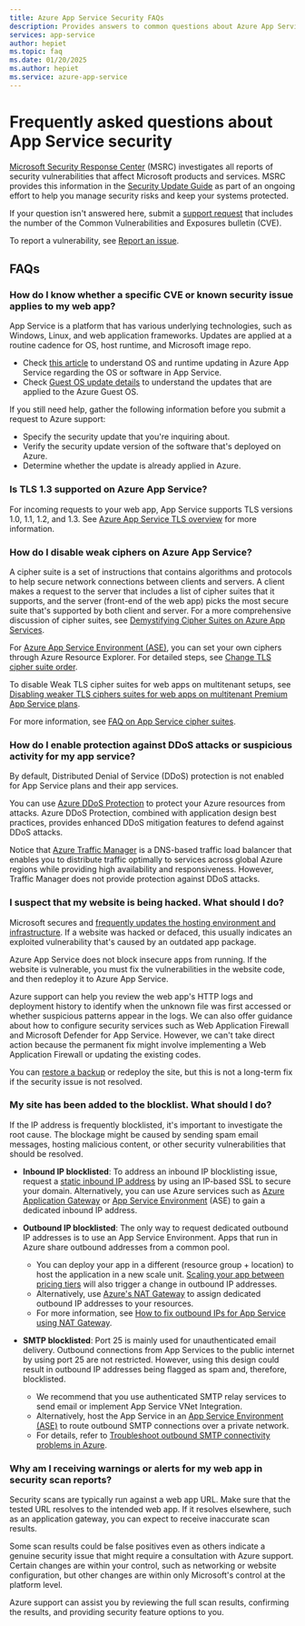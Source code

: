 ```yaml
---
title: Azure App Service Security FAQs
description: Provides answers to common questions about Azure App Service security.
services: app-service
author: hepiet
ms.topic: faq
ms.date: 01/20/2025
ms.author: hepiet
ms.service: azure-app-service
---
```

# Frequently asked questions about App Service security

[Microsoft Security Response Center](https://msrc.microsoft.com/) (MSRC) investigates all reports of security vulnerabilities that affect Microsoft products and services. MSRC provides this information in the [Security Update Guide](https://msrc.microsoft.com/update-guide/vulnerability) as part of an ongoing effort to help you manage security risks and keep your systems protected.

If your question isn't answered here, submit a [support request](https://ms.portal.azure.com/#blade/Microsoft_Azure_Support/HelpAndSupportBlade/overview?DMC=troubleshoot) that includes the number of the Common Vulnerabilities and Exposures bulletin (CVE). 

To report a vulnerability, see [Report an issue](https://msrc.microsoft.com/report/vulnerability/new).

## FAQs

### How do I know whether a specific CVE or known security issue applies to my web app?

App Service is a platform that has various underlying technologies, such as Windows, Linux, and web application frameworks. Updates are applied at a routine cadence for OS, host runtime, and Microsoft image repo.

- Check [this article](/azure/app-service/overview-patch-os-runtime) to understand OS and runtime updating in Azure App Service regarding the OS or software in App Service.
- Check [Guest OS update details](/azure/cloud-services/cloud-services-guestos-msrc-releases) to understand the updates that are applied to the Azure Guest OS.

If you still need help, gather the following information before you submit a request to Azure support:

- Specify the security update that you're inquiring about.
- Verify the security update version of the software that's deployed on Azure.
- Determine whether the update is already applied in Azure.

### Is TLS 1.3 supported on Azure App Service?

For incoming requests to your web app, App Service supports TLS versions 1.0, 1.1, 1.2, and 1.3. See [Azure App Service TLS overview](/azure/app-service/overview-tls) for more information.

### How do I disable weak ciphers on Azure App Service?

A cipher suite is a set of instructions that contains algorithms and protocols to help secure network connections between clients and servers. A client makes a request to the server that includes a list of cipher suites that it supports, and the server (front-end of the web app) picks the most secure suite that's supported by both client and server. For a more comprehensive discussion of cipher suites, see [Demystifying Cipher Suites on Azure App Services](https://techcommunity.microsoft.com/t5/apps-on-azure-blog/demystifying-cipher-suites-on-azure-app-services/ba-p/2656254).

For [Azure App Service Environment (ASE)](/azure/app-service/environment/overview), you can set your own ciphers through Azure Resource Explorer. For detailed steps, see [Change TLS cipher suite order](/azure/app-service/environment/app-service-app-service-environment-custom-settings#change-tls-cipher-suite-order).

To disable Weak TLS cipher suites for web apps on multitenant setups, see [Disabling weaker TLS ciphers suites for web apps on multitenant Premium App Service plans](https://azure.github.io/AppService/2022/10/11/Public-preview-min-tls-cipher-suite.html).

For more information, see [FAQ on App Service cipher suites](https://techcommunity.microsoft.com/t5/apps-on-azure-blog/faq-on-app-service-cipher-suites/ba-p/3881922).

### How do I enable protection against DDoS attacks or suspicious activity for my app service?

By default, Distributed Denial of Service (DDoS) protection is not enabled for App Service plans and their app services.

You can use [Azure DDoS Protection](/azure/ddos-protection/ddos-protection-overview) to protect your Azure resources from attacks. Azure DDoS Protection, combined with application design best practices, provides enhanced DDoS mitigation features to defend against DDoS attacks.

Notice that [Azure Traffic Manager](/azure/traffic-manager/traffic-manager-overview) is a DNS-based traffic load balancer that enables you to distribute traffic optimally to services across global Azure regions while providing high availability and responsiveness. However, Traffic Manager does not provide protection against DDoS attacks.

### I suspect that my website is being hacked. What should I do?

Microsoft secures and [frequently updates the hosting environment and infrastructure](/azure/app-service/overview-patch-os-runtime). If a website was hacked or defaced, this usually indicates an exploited vulnerability that's caused by an outdated app package.

Azure App Service does not block insecure apps from running. If the website is vulnerable, you must fix the vulnerabilities in the website code, and then redeploy it to Azure App Service. 

Azure support can help you review the web app's HTTP logs and deployment history to identify when the unknown file was first accessed or whether suspicious patterns appear in the logs. We can also offer guidance about how to configure security services such as Web Application Firewall and Microsoft Defender for App Service. However, we can't take direct action because the permanent fix might involve implementing a Web Application Firewall or updating the existing codes.

You can [restore a backup](/azure/app-service/manage-backup?tabs=portal#restore-a-backup) or redeploy the site, but this is not a long-term fix if the security issue is not resolved.

### My site has been added to the blocklist. What should I do?

If the IP address is frequently blocklisted, it's important to investigate the root cause. The blockage might be caused by sending spam email messages, hosting malicious content, or other security vulnerabilities that should be resolved.

- **Inbound IP blocklisted**: To address an inbound IP blocklisting issue, request a [static inbound IP address](/azure/app-service/overview-inbound-outbound-ips#get-a-static-inbound-ip) by using an IP-based SSL to secure your domain. Alternatively, you can use Azure services such as [Azure Application Gateway](/azure/application-gateway/overview) or [App Service Environment](/azure/app-service/environment/networking) (ASE) to gain a dedicated inbound IP address.

- **Outbound IP blocklisted**: The only way to request dedicated outbound IP addresses is to use an App Service Environment. Apps that run in Azure share outbound addresses from a common pool.  
    - You can deploy your app in a different (resource group + location) to host the application in a new scale unit. [Scaling your app between pricing tiers](/azure/app-service/manage-scale-up#scale-up-your-pricing-tier) will also trigger a change in outbound IP addresses.  
    - Alternatively, use [Azure's NAT Gateway](/azure/vpn-gateway/vpn-gateway-about-vpngateways) to assign dedicated outbound IP addresses to your resources.  
    - For more information, see [How to fix outbound IPs for App Service using NAT Gateway](https://techcommunity.microsoft.com/blog/appsonazureblog/how-to-fix-outbound-ips-for-app-service/2320612).  

- **SMTP blocklisted**: Port 25 is mainly used for unauthenticated email delivery. Outbound connections from App Services to the public internet by using port 25 are not restricted. However, using this design could result in outbound IP addresses being flagged as spam and, therefore, blocklisted.  
    - We recommend that you use authenticated SMTP relay services to send email or implement App Service VNet Integration.  
    - Alternatively, host the App Service in an [App Service Environment (ASE)](/azure/app-service/environment/networking) to route outbound SMTP connections over a private network.  
    - For details, refer to [Troubleshoot outbound SMTP connectivity problems in Azure](/azure/virtual-network/troubleshoot-outbound-smtp-connectivity).  

### Why am I receiving warnings or alerts for my web app in security scan reports?

Security scans are typically run against a web app URL. Make sure that the tested URL resolves to the intended web app. If it resolves elsewhere, such as an application gateway, you can expect to receive inaccurate scan results.

Some scan results could be false positives even as others indicate a genuine security issue that might require a consultation with Azure support. Certain changes are within your control, such as networking or website configuration, but other changes are within only Microsoft's control at the platform level.

Azure support can assist you by reviewing the full scan results, confirming the results, and providing security feature options to you.
